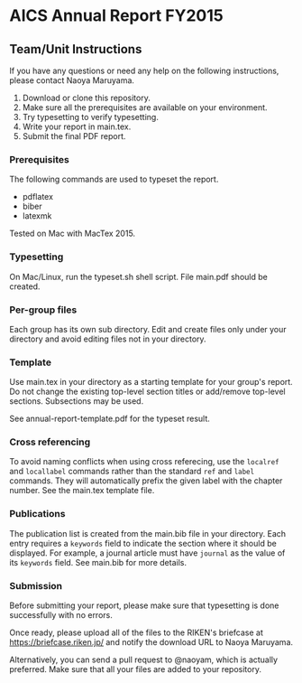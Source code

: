 # AICS Annual Report FY2015

## Team/Unit Instructions

If you have any questions or need any help on the following instructions, please contact Naoya Maruyama.

1. Download or clone this repository.
2. Make sure all the prerequisites are available on your environment.
3. Try typesetting to verify typesetting.
4. Write your report in main.tex.
5. Submit the final PDF report.

### Prerequisites

The following commands are used to typeset the report.

- pdflatex
- biber
- latexmk

Tested on Mac with MacTex 2015.

### Typesetting

On Mac/Linux, run the typeset.sh shell script. File main.pdf should be created.

### Per-group files
Each group has its own sub directory. Edit and create files only under your directory and avoid editing files not in your directory.

### Template
Use main.tex in your directory as a starting template for your group's report. Do not change the existing top-level section titles or add/remove top-level sections. Subsections may be used.

See annual-report-template.pdf for the typeset result.

### Cross referencing
To avoid naming conflicts when using cross referecing, use the ``localref`` and ``locallabel`` commands rather than the standard ``ref`` and ``label`` commands. They will automatically prefix the given label with the chapter number. See the main.tex template file.

### Publications

The publication list is created from the main.bib file in your directory. Each entry requires a ``keywords`` field to indicate the section where it should be displayed. For example, a journal article must have ``journal`` as the value of its ``keywords`` field. See main.bib for more details.

### Submission

Before submitting your report, please make sure that typesetting is done successfully with no errors.

Once ready, please upload all of the files to the RIKEN's briefcase at https://briefcase.riken.jp/ and notify the download URL to Naoya Maruyama.

Alternatively, you can send a pull request to @naoyam, which is actually preferred. Make sure that all your files are added to your repository.
